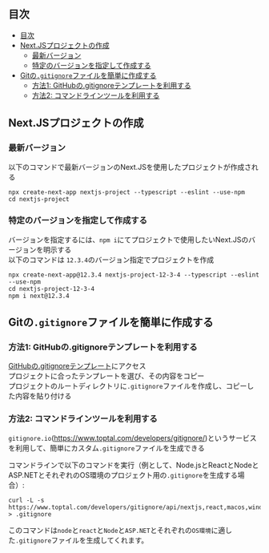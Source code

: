 ## 目次

- [目次](#目次)
- [Next.JSプロジェクトの作成](#nextjsプロジェクトの作成)
  - [最新バージョン](#最新バージョン)
  - [特定のバージョンを指定して作成する](#特定のバージョンを指定して作成する)
- [Gitの`.gitignore`ファイルを簡単に作成する](#gitのgitignoreファイルを簡単に作成する)
  - [方法1: GitHubの.gitignoreテンプレートを利用する](#方法1-githubのgitignoreテンプレートを利用する)
  - [方法2: コマンドラインツールを利用する](#方法2-コマンドラインツールを利用する)

## Next.JSプロジェクトの作成

### 最新バージョン
以下のコマンドで最新バージョンのNext.JSを使用したプロジェクトが作成される
```
npx create-next-app nextjs-project --typescript --eslint --use-npm
cd nextjs-project
```

### 特定のバージョンを指定して作成する

バージョンを指定するには、`npm i`にてプロジェクトで使用したいNext.JSのバージョンを明示する  
以下のコマンドは `12.3.4`のバージョン指定でプロジェクトを作成
```
npx create-next-app@12.3.4 nextjs-project-12-3-4 --typescript --eslint --use-npm
cd nextjs-project-12-3-4
npm i next@12.3.4
```



## Gitの`.gitignore`ファイルを簡単に作成する

### 方法1: GitHubの.gitignoreテンプレートを利用する  
[GitHubの.gitignoreテンプレート](https://github.com/github/gitignore)にアクセス  
プロジェクトに合ったテンプレートを選び、その内容をコピー  
プロジェクトのルートディレクトリに`.gitignore`ファイルを作成し、コピーした内容を貼り付ける  

### 方法2: コマンドラインツールを利用する  
`gitignore.io`(https://www.toptal.com/developers/gitignore/)というサービスを利用して、簡単にカスタム`.gitignore`ファイルを生成できる  

コマンドラインで以下のコマンドを実行（例として、Node.jsとReactとNodeとASP.NETとそれぞれのOS環境のプロジェクト用の`.gitignore`を生成する場合）:
```
curl -L -s https://www.toptal.com/developers/gitignore/api/nextjs,react,macos,windows,linux,node,aspnetcore > .gitignore
```

このコマンドは`node`と`react`と`Node`と`ASP.NET`とそれぞれの`OS環境`に適した`.gitignore`ファイルを生成してくれます。